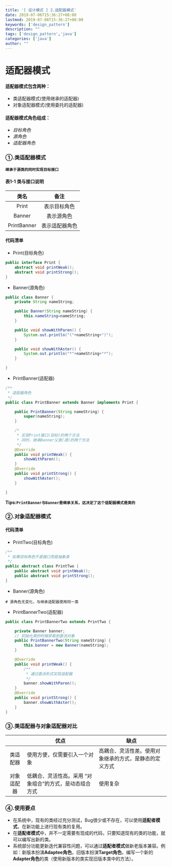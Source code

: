 ```yaml
---
title: '[ 设计模式 ] 2.适配器模式'
date: 2019-07-06T15:36:27+08:00
lastmod: 2019-07-06T15:36:27+08:00
keywords: ['design_pattern']
description: ""
tags: ['design_pattern','java']
categories: ['java']
author: ""
---
```

# 适配器模式
#### 适配器模式包含两种：
+ 类适配器模式(使用继承的适配器)
+ 对象适配器模式(使用委托的适配器)

#### 适配器模式角色组成：
+ *目标角色*
+ *源角色*
+ *适配器角色*


### ①.类适配器模式
**`继承于源类的同时实现目标接口`**
#### 表1-1 类与接口说明
| 类名 | 备注 |
| :---: | :---: |
| Print | 表示目标角色  |
| Banner | 表示源角色 |
| PrintBanner | 表示适配器角色 |
#### 代码清单
+ Print(目标角色)

```java
public interface Print {
    abstract void printWeak();
    abstract void printStrong();
}
```
+ Banner(源角色)

```java
public class Banner {
    private String nameString;

    public Banner(String nameString) {
        this.nameString=nameString;
    }

    public void showWithParen() {
        System.out.println("("+nameString+")");
    }

    public void showWithAster() {
        System.out.println("*"+nameString+"*");
    }

}
```
+ PrintBanner(适配器)

```java
/**
 * 适配器角色
 */
public class PrintBanner extends Banner implements Print {

    public PrintBanner(String nameString) {
        super(nameString);
    }

    /* 
     * 实现Print接口(目标)的两个方法
     * 同时，继承Banner父类(源)的两个方法
     */
    @Override
    public void printWeak() {
        showWithParen();
    }
    @Override
    public void printStrong() {
        showWithAster();
    }

}
```

**Tips:`PrintBanner与Banner是继承关系，这决定了这个适配器模式是类的`**
### ②.对象适配器模式
#### 代码清单
+ PrintTwo(目标角色)

```java
/**
 * 如果目标角色不是接口而是抽象类
 */
public abstract class PrintTwo {
    public abstract void printWeak();
    public abstract void printStrong();
}
```
+ Banner(源角色)

```shell
# 源角色无变化，与继承适配器使用同一类
```
+ PrintBannerTwo(适配器)

```java
public class PrintBannerTwo extends PrintTwo {

    private Banner banner;
    // 初始化类的时候获取到委派对象
    public PrintBannerTwo(String nameString) {
        this.banner = new Banner(nameString);
    }

    @Override
    public void printWeak() {
        /**
         * 通过委派形式实现适配器
         */
        banner.showWithParen();
    }
    @Override
    public void printStrong() {
        banner.showWithAster();
    }
}

```
### ③.类适配器与对象适配器对比

|   | 优点  | 缺点  |
| :---: | --- | --- |
| 类适配器 | 使用方便，仅需要引入一个对象  | 高耦合、灵活性差。使用对象继承的方式，是静态的定义方式|
| 对象适配器 | 低耦合、灵活性高。采用 “对象组合”的方式，是动态组合方式| 使用复杂 |

### ④.使用要点
+ 在系统中，现有的类经过充分测试，Bug很少或不存在，可以使用**适配者模式**，在新功能上进行现有类的复用。
+ 在**适配者模式**中，并不一定需要有现成的代码，只要知道现有的类的功能，就可以编写出新的类。
+ 系统部分功能更新迭代兼容性问题，可以通过**适配者模式**做新老版本兼容。例如：新版本扮演**Adaptee角色**，旧版本扮演**Target角色**，编写一个新的**Adapter角色**的类（使用新版本的类实现旧版本类中的方法）。